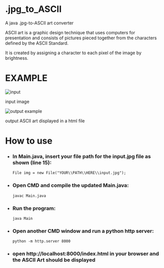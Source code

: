 # .jpg_to_ASCII
A java .jpg-to-ASCII art converter

ASCII art is a graphic design technique that uses computers for presentation and consists of pictures pieced together from the characters defined by the ASCII Standard.

It is created by assigning a character to each pixel of the image by brightness.

# EXAMPLE

![input](https://github.com/user-attachments/assets/e6bd6ce1-7f68-48d9-8677-3e740d9ff190)


input image

![output example](https://github.com/user-attachments/assets/fdf4e0c8-a605-46d7-96b6-72edb526500d)


output ASCII art displayed in a html file


# How to use

- ### In Main.java, insert your file path for the input.jpg file as shown (line 15):

      File img = new File("YOUR\\PATH\\HERE\\input.jpg");

- ### Open CMD and compile the updated Main.java:

      javac Main.java

- ### Run the program:

      java Main

- ### Open another CMD window and run a python http server:

      python -m http.server 8000


- ### open http://localhost:8000/index.html in your browser and the ASCII Art should be displayed
  




